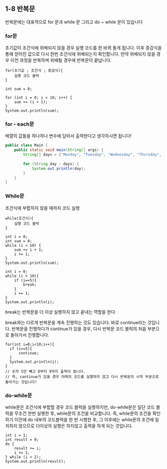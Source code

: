 ## 1-8 반복문

반복문에는 대표적으로 for 문과 while 문 그리고 do ~ while 문이 있습니다



### for문

 초기값이 조건식에 위배되지 않을 경우 실행 코드를 한 바퀴 돌게 됩니다. 이후 증감식을 통해 얻어진 값으로 다시 한번 조건식에 위배되는지 확인합니다. 만약 위배되지 않을 경우 이전 과정을 반복하며 위배될 경우에 반복문이 끝납니다.

```
for(초기값 ; 조건식 ; 증감식){
    실행 코드 블럭
}
```

```
int sum = 0;

for (int i = 0; i < 10; i++) {
    sum += (i + 1);
}
System.out.println(sum);
```



### for - each문

 배열의 값들을 하나하나 변수에 담아서 출력한다고 생각하시면 됩니다!

```java
public class Main {
    public static void main(String[] args) {
        String[] days = {"Monday", "Tuesday", "Wednesday", "Thursday", "Friday", "Saturday", "Sunday"};
        
        for (String day : days) {
            System.out.println(day);
        }
    }
}
```



### While문

조건식에 부합하지 않을 때까지 코드 실행

```
while(조건식){
    실행 코드 블럭
}
```

```
int i = 0;
int sum = 0;
while (i < 10) {
    sum += i + 1;
    i += 1;
}
System.out.println(sum);
```

```
int i = 0;
while (i < 10){
    if (i==5){
        break;
    }
    i += 1;
}
System.out.println(i);
```

break는 반복문을 더 이상 실행하지 않고 끝내는 역할을 한다



break와는 다르게 반복문을 계속 진행하는 것도 있습니다. 바로 continue라는 것입니다. 반복문을 진행하다가 continue가 있을 경우, 다시 반복문 코드 블럭의 처음 부분으로 돌아가서 진행합니다.

```
for(int i=0;i<10;i++){
  if (i==5){
      continue;
  }
  System.out.println(i);
}
// 숫자 5만 빼고 0부터 9까지 출력이 됩니다.
// 즉, continue가 있을 경우 아래의 코드를 실행하지 않고 다시 반복문의 시작 부분으로 돌아가는 것입니다!
```



### do-while문

while문은 조건식에 부합할 경우 코드 블럭을 실행하지만, do-while문은 일단 코드 블럭을 무조건 한번 실행한 후, while문의 조건을 비교합니다. 즉, while문의 조건을 확인하기 이전에 do 내부의 코드블럭을 한 번 시행한 후, 그 이후에는 while문의 조건에 일치하지 않으므로 더이상의 실행은 하지않고 출력을 하게 되는 것입니다.

```
int i = 1;
int result = 0;
do {
    result += i;
    i += 1;
} while (i < 2);
System.out.println(result);
```

